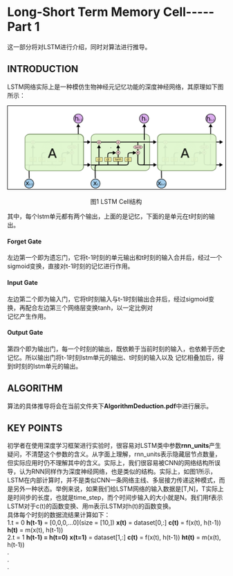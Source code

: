 # Long-Short Term Memory Cell-----Part 1
这一部分将对LSTM进行介绍，同时对算法进行推导。
## INTRODUCTION
LSTM网络实际上是一种模仿生物神经元记忆功能的深度神经网络，其原理如下图所示：
<div align="center">
<img style="flex-grow:1; flex-shrink:1; border: 1px solid black;" src="./lstmcell.png" width="900" alt="cluster" />
</div>
<p align="center">图1 LSTM Cell结构</p>
其中，每个lstm单元都有两个输出，上面的是记忆，下面的是单元在t时刻的输出。  

#### Forget Gate
左边第一个即为遗忘门，它将t-1时刻的单元输出和t时刻的输入合并后，经过一个sigmoid变换，直接对t-1时刻的记忆进行作用。
#### Input Gate
左边第二个即为输入门，它将t时刻输入与t-1时刻输出合并后，经过sigmoid变换，再配合左边第三个网络层变换tanh，以一定比例对  
记忆产生作用。
#### Output Gate
第四个即为输出门，每一个时刻的输出，既依赖于当前时刻的输入，也依赖于历史记忆。所以输出门将t-1时刻lstm单元的输出、t时刻的输入以及
记忆相叠加后，得到t时刻的lstm单元的输出。

## ALGORITHM
算法的具体推导将会在当前文件夹下**AlgorithmDeduction.pdf**中进行展示。
## KEY POINTS
初学者在使用深度学习框架进行实验时，很容易对LSTM类中参数**rnn_units**产生疑问，不清楚这个参数的含义。从字面上理解，rnn_units表示隐藏层节点数量，但实际应用时仍不理解其中的含义。实际上，我们很容易被CNN的网络结构所误导，认为RNN同样作为深度神经网络，也是类似的结构。实际上，如图1所示，LSTM在内部计算时，并不是类似CNN一条网络主线、多层接力传递这种模式，而是另外一种状态。举例来说，如果我们给LSTM网络的输入数据是[T,N]，T实际上是时间步的长度，也就是time_step，而个时间步输入的大小就是N。我们用f表示LSTM对于c(t)的函数变换、用m表示LSTM对h(t)的函数变换。  
具体每个时刻的数据流结果计算如下：  
1.t = 0   **h(t-1)** = [0,0,0,...0](size = [10,])   **x(t)** = dataset[0,:]       **c(t)** = f(x(t), h(t-1))  **h(t)** = m(x(t), h(t-1))  
2.t = 1   **h(t-1) = h(t=0)**  **x(t=1)** = dataset[1,:]  **c(t)** = f(x(t), h(t-1))  **ht(t)** = m(x(t), h(t-1))  
.  
.  
.
